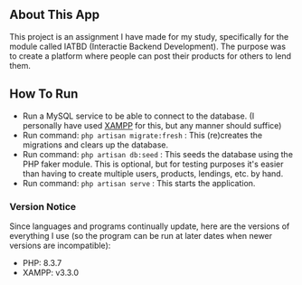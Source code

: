 ## About This App

This project is an assignment I have made for my study, specifically for the module called IATBD (Interactie Backend Development). The purpose was to create a platform where people can post their products for others to lend them.

## How To Run

- Run a MySQL service to be able to connect to the database. (I personally have used [XAMPP](https://www.apachefriends.org/) for this, but any manner should suffice)
- Run command: ```php artisan migrate:fresh``` : This (re)creates the migrations and clears up the database.
- Run command: ```php artisan db:seed``` : This seeds the database using the PHP faker module. This is optional, but for testing purposes it's easier than having to create multiple users, products, lendings, etc. by hand.
- Run command: ```php artisan serve``` : This starts the application.

### Version Notice

Since languages and programs continually update, here are the versions of everything I use (so the program can be run at later dates when newer versions are incompatible):

- PHP: 8.3.7
- XAMPP: v3.3.0